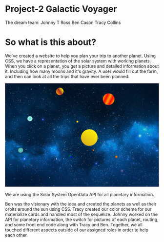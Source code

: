 # Project-2 Galactic Voyager

The dream team:
Johnny T Ross
Ben Cason
Tracy Collins

# So what is this about?

We've created a website to help you plan your trip to another planet. Using CSS, we have a representation of the solar system with working planets. When you click on a planet, you get a picture and detailed information about it. Including how many moons and it's gravity. A user would fill out the form, and then can look at all the trips that have ever been planned. 

![Galactic Voyager](/public/images/galacticVoyager.png)

We are using the Solar System OpenData API for all planetary information.

Ben was the visionary with the idea and created the planets as well as their orbits around the sun using CSS. Tracy created our color scheme for our materialize cards and handled most of the sequelize. Johnny worked on the API for planetary information, the switch for pictures of each planet, routing, and some front end code along with Tracy and Ben. Together, we all touched different aspects outside of our assigned roles in order to help each other. 


